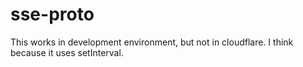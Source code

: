 # sse-proto

This works in development environment, but not in cloudflare. I think because it uses setInterval.